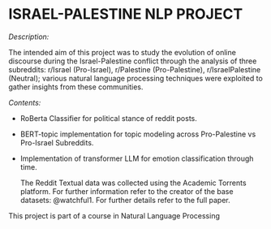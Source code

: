 # ISRAEL-PALESTINE NLP PROJECT

*Description:*  
  
The intended aim of this project was to study the evolution of online discourse during the Israel-Palestine conflict through the analysis of 
three subreddits: r/Israel (Pro-Israel), r/Palestine (Pro-Palestine), r/IsraelPalestine (Neutral); various natural language processing techniques were
exploited to gather insights from these communities.


*Contents:*
- RoBerta Classifier for political stance of reddit posts.
- BERT-topic implementation for topic modeling across Pro-Palestine vs Pro-Israel Subreddits.
- Implementation of transformer LLM for emotion classification through time.

  The Reddit Textual data was collected using the Academic Torrents platform. For further information refer to the creator of the base datasets: @watchful1.
For further details refer to the full paper.

This project is part of a course in Natural Language Processing	
